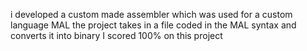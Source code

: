 i developed a custom made assembler which was used for a custom language MAL
the project takes in a file coded in the MAL syntax and converts it into binary
I scored 100% on this project
